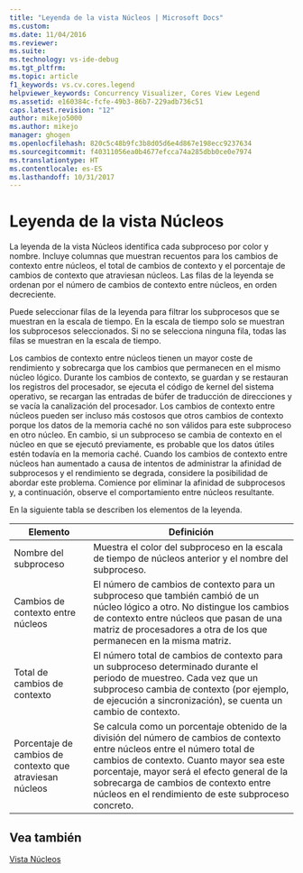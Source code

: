 ```yaml
---
title: "Leyenda de la vista Núcleos | Microsoft Docs"
ms.custom: 
ms.date: 11/04/2016
ms.reviewer: 
ms.suite: 
ms.technology: vs-ide-debug
ms.tgt_pltfrm: 
ms.topic: article
f1_keywords: vs.cv.cores.legend
helpviewer_keywords: Concurrency Visualizer, Cores View Legend
ms.assetid: e160384c-fcfe-49b3-86b7-229adb736c51
caps.latest.revision: "12"
author: mikejo5000
ms.author: mikejo
manager: ghogen
ms.openlocfilehash: 820c5c48b9fc3b8d05d6e4d867e198ecc9237634
ms.sourcegitcommit: f40311056ea0b4677efcca74a285dbb0ce0e7974
ms.translationtype: HT
ms.contentlocale: es-ES
ms.lasthandoff: 10/31/2017
---
```

# <a name="cores-view-legend"></a>Leyenda de la vista Núcleos
La leyenda de la vista Núcleos identifica cada subproceso por color y nombre. Incluye columnas que muestran recuentos para los cambios de contexto entre núcleos, el total de cambios de contexto y el porcentaje de cambios de contexto que atraviesan núcleos. Las filas de la leyenda se ordenan por el número de cambios de contexto entre núcleos, en orden decreciente.  
  
 Puede seleccionar filas de la leyenda para filtrar los subprocesos que se muestran en la escala de tiempo. En la escala de tiempo solo se muestran los subprocesos seleccionados. Si no se selecciona ninguna fila, todas las filas se muestran en la escala de tiempo.  
  
 Los cambios de contexto entre núcleos tienen un mayor coste de rendimiento y sobrecarga que los cambios que permanecen en el mismo núcleo lógico. Durante los cambios de contexto, se guardan y se restauran los registros del procesador, se ejecuta el código de kernel del sistema operativo, se recargan las entradas de búfer de traducción de direcciones y se vacía la canalización del procesador. Los cambios de contexto entre núcleos pueden ser incluso más costosos que otros cambios de contexto porque los datos de la memoria caché no son válidos para este subproceso en otro núcleo. En cambio, si un subproceso se cambia de contexto en el núcleo en que se ejecutó previamente, es probable que los datos útiles estén todavía en la memoria caché. Cuando los cambios de contexto entre núcleos han aumentado a causa de intentos de administrar la afinidad de subprocesos y el rendimiento se degrada, considere la posibilidad de abordar este problema. Comience por eliminar la afinidad de subprocesos y, a continuación, observe el comportamiento entre núcleos resultante.  
  
 En la siguiente tabla se describen los elementos de la leyenda.  
  
|Elemento|Definición|  
|-------------|----------------|  
|Nombre del subproceso|Muestra el color del subproceso en la escala de tiempo de núcleos anterior y el nombre del subproceso.|  
|Cambios de contexto entre núcleos|El número de cambios de contexto para un subproceso que también cambió de un núcleo lógico a otro. No distingue los cambios de contexto entre núcleos que pasan de una matriz de procesadores a otra de los que permanecen en la misma matriz.|  
|Total de cambios de contexto|El número total de cambios de contexto para un subproceso determinado durante el periodo de muestreo. Cada vez que un subproceso cambia de contexto (por ejemplo, de ejecución a sincronización), se cuenta un cambio de contexto.|  
|Porcentaje de cambios de contexto que atraviesan núcleos|Se calcula como un porcentaje obtenido de la división del número de cambios de contexto entre núcleos entre el número total de cambios de contexto. Cuanto mayor sea este porcentaje, mayor será el efecto general de la sobrecarga de cambios de contexto entre núcleos en el rendimiento de este subproceso concreto.|  
  
## <a name="see-also"></a>Vea también  
 [Vista Núcleos](../profiling/cores-view.md)